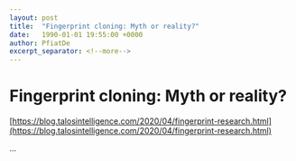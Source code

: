 ```yaml
---
layout: post
title:  "Fingerprint cloning: Myth or reality?"
date:   1990-01-01 19:55:00 +0000
author: PfiatDe
excerpt_separator: <!--more-->
---
```


# Fingerprint cloning: Myth or reality?
[https://blog.talosintelligence.com/2020/04/fingerprint-research.html](https://blog.talosintelligence.com/2020/04/fingerprint-research.html)

...
<!--more-->
